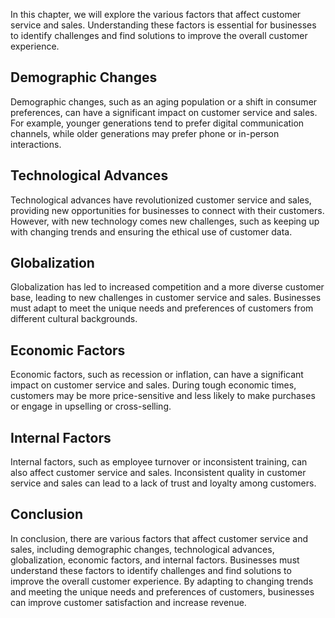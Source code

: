 
In this chapter, we will explore the various factors that affect customer service and sales. Understanding these factors is essential for businesses to identify challenges and find solutions to improve the overall customer experience.

Demographic Changes
-------------------

Demographic changes, such as an aging population or a shift in consumer preferences, can have a significant impact on customer service and sales. For example, younger generations tend to prefer digital communication channels, while older generations may prefer phone or in-person interactions.

Technological Advances
----------------------

Technological advances have revolutionized customer service and sales, providing new opportunities for businesses to connect with their customers. However, with new technology comes new challenges, such as keeping up with changing trends and ensuring the ethical use of customer data.

Globalization
-------------

Globalization has led to increased competition and a more diverse customer base, leading to new challenges in customer service and sales. Businesses must adapt to meet the unique needs and preferences of customers from different cultural backgrounds.

Economic Factors
----------------

Economic factors, such as recession or inflation, can have a significant impact on customer service and sales. During tough economic times, customers may be more price-sensitive and less likely to make purchases or engage in upselling or cross-selling.

Internal Factors
----------------

Internal factors, such as employee turnover or inconsistent training, can also affect customer service and sales. Inconsistent quality in customer service and sales can lead to a lack of trust and loyalty among customers.

Conclusion
----------

In conclusion, there are various factors that affect customer service and sales, including demographic changes, technological advances, globalization, economic factors, and internal factors. Businesses must understand these factors to identify challenges and find solutions to improve the overall customer experience. By adapting to changing trends and meeting the unique needs and preferences of customers, businesses can improve customer satisfaction and increase revenue.
